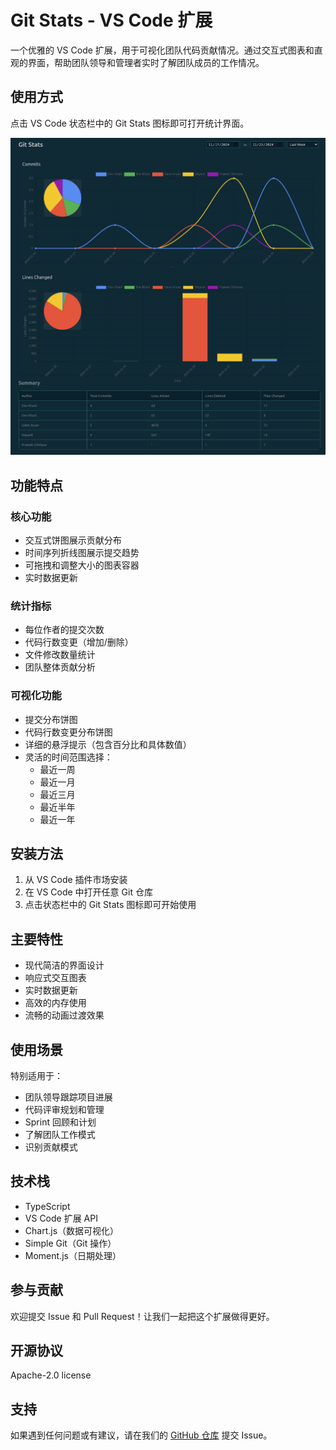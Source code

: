 # Git Stats - VS Code 扩展

一个优雅的 VS Code 扩展，用于可视化团队代码贡献情况。通过交互式图表和直观的界面，帮助团队领导和管理者实时了解团队成员的工作情况。

## 使用方式

点击 VS Code 状态栏中的 Git Stats 图标即可打开统计界面。

![Git Stats Screenshot](resources/screenshot.png)

## 功能特点

### 核心功能
- 交互式饼图展示贡献分布
- 时间序列折线图展示提交趋势
- 可拖拽和调整大小的图表容器
- 实时数据更新

### 统计指标
- 每位作者的提交次数
- 代码行数变更（增加/删除）
- 文件修改数量统计
- 团队整体贡献分析

### 可视化功能
- 提交分布饼图
- 代码行数变更分布饼图
- 详细的悬浮提示（包含百分比和具体数值）
- 灵活的时间范围选择：
  - 最近一周
  - 最近一月
  - 最近三月
  - 最近半年
  - 最近一年

## 安装方法

1. 从 VS Code 插件市场安装
2. 在 VS Code 中打开任意 Git 仓库
3. 点击状态栏中的 Git Stats 图标即可开始使用

## 主要特性

- 现代简洁的界面设计
- 响应式交互图表
- 实时数据更新
- 高效的内存使用
- 流畅的动画过渡效果

## 使用场景

特别适用于：
- 团队领导跟踪项目进展
- 代码评审规划和管理
- Sprint 回顾和计划
- 了解团队工作模式
- 识别贡献模式

## 技术栈

- TypeScript
- VS Code 扩展 API
- Chart.js（数据可视化）
- Simple Git（Git 操作）
- Moment.js（日期处理）

## 参与贡献

欢迎提交 Issue 和 Pull Request！让我们一起把这个扩展做得更好。

## 开源协议

Apache-2.0 license

## 支持

如果遇到任何问题或有建议，请在我们的 [GitHub 仓库](https://github.com/lixianmin/git.stats/issues) 提交 Issue。
